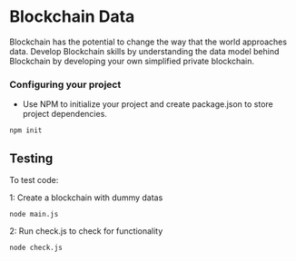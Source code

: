 # Blockchain Data

Blockchain has the potential to change the way that the world approaches data. Develop Blockchain skills by understanding the data model behind Blockchain by developing your own simplified private blockchain.


### Configuring your project

- Use NPM to initialize your project and create package.json to store project dependencies.
```
npm init
```


## Testing

To test code:

1: Create a blockchain with dummy datas
```
node main.js
```

2: Run check.js to check for functionality

```
node check.js
```